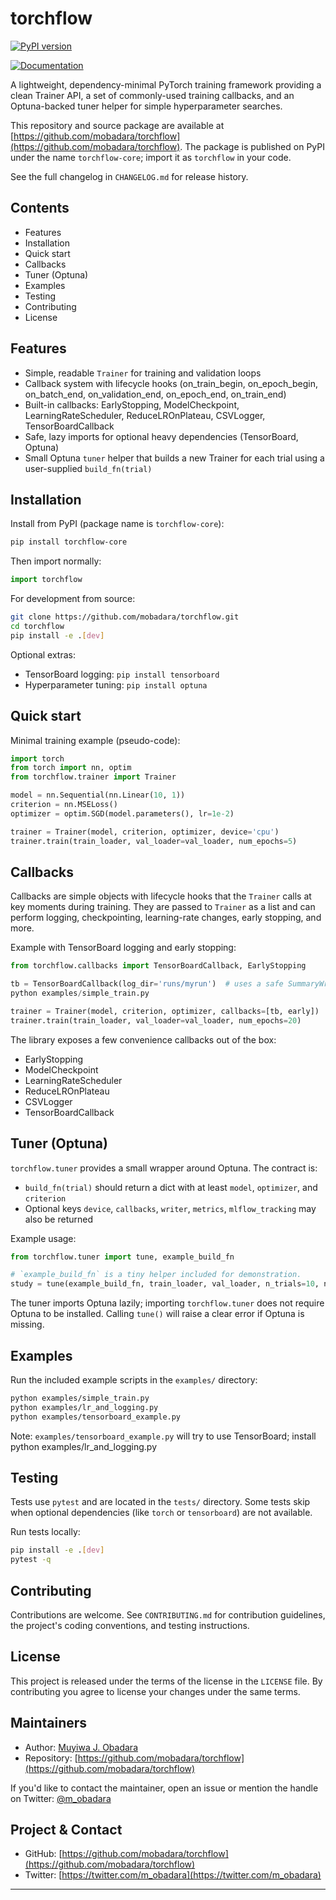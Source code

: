 # torchflow

[![PyPI version](https://img.shields.io/pypi/v/torchflow-core.svg)](https://pypi.org/project/torchflow-core)

[![Documentation](https://img.shields.io/badge/docs-online-blue.svg)](https://mobadara.github.io/torchflow/)

A lightweight, dependency-minimal PyTorch training framework providing a
clean Trainer API, a set of commonly-used training callbacks, and an
Optuna-backed tuner helper for simple hyperparameter searches.

This repository and source package are available at
[https://github.com/mobadara/torchflow](https://github.com/mobadara/torchflow). The package is published on PyPI under
the name `torchflow-core`; import it as `torchflow` in your code.

See the full changelog in `CHANGELOG.md` for release history.

## Contents

- Features
- Installation
- Quick start
- Callbacks
- Tuner (Optuna)
- Examples
- Testing
- Contributing
- License

## Features

- Simple, readable `Trainer` for training and validation loops
- Callback system with lifecycle hooks (on_train_begin, on_epoch_begin,
  on_batch_end, on_validation_end, on_epoch_end, on_train_end)
- Built-in callbacks: EarlyStopping, ModelCheckpoint, LearningRateScheduler,
  ReduceLROnPlateau, CSVLogger, TensorBoardCallback
- Safe, lazy imports for optional heavy dependencies (TensorBoard, Optuna)
- Small Optuna `tuner` helper that builds a new Trainer for each trial using a
  user-supplied `build_fn(trial)`

## Installation

Install from PyPI (package name is `torchflow-core`):

```bash
pip install torchflow-core
```

Then import normally:

```python
import torchflow
```

For development from source:

```bash
git clone https://github.com/mobadara/torchflow.git
cd torchflow
pip install -e .[dev]
```

Optional extras:

- TensorBoard logging: `pip install tensorboard`
- Hyperparameter tuning: `pip install optuna`

## Quick start

Minimal training example (pseudo-code):

```python
import torch
from torch import nn, optim
from torchflow.trainer import Trainer

model = nn.Sequential(nn.Linear(10, 1))
criterion = nn.MSELoss()
optimizer = optim.SGD(model.parameters(), lr=1e-2)

trainer = Trainer(model, criterion, optimizer, device='cpu')
trainer.train(train_loader, val_loader=val_loader, num_epochs=5)
```

## Callbacks

Callbacks are simple objects with lifecycle hooks that the `Trainer` calls at
key moments during training. They are passed to `Trainer` as a list and can
perform logging, checkpointing, learning-rate changes, early stopping, and
more.

Example with TensorBoard logging and early stopping:

```python
from torchflow.callbacks import TensorBoardCallback, EarlyStopping

tb = TensorBoardCallback(log_dir='runs/myrun')  # uses a safe SummaryWriter factory
python examples/simple_train.py

trainer = Trainer(model, criterion, optimizer, callbacks=[tb, early])
trainer.train(train_loader, val_loader=val_loader, num_epochs=20)
```

The library exposes a few convenience callbacks out of the box:

- EarlyStopping
- ModelCheckpoint
- LearningRateScheduler
- ReduceLROnPlateau
- CSVLogger
- TensorBoardCallback

## Tuner (Optuna)

`torchflow.tuner` provides a small wrapper around Optuna. The contract is:

- `build_fn(trial)` should return a dict with at least `model`, `optimizer`, and `criterion`
- Optional keys `device`, `callbacks`, `writer`, `metrics`, `mlflow_tracking` may also be returned

Example usage:

```python
from torchflow.tuner import tune, example_build_fn

# `example_build_fn` is a tiny helper included for demonstration.
study = tune(example_build_fn, train_loader, val_loader, n_trials=10, num_epochs=3)
```

The tuner imports Optuna lazily; importing `torchflow.tuner` does not require
Optuna to be installed. Calling `tune()` will raise a clear error if Optuna is
missing.

## Examples

Run the included example scripts in the `examples/` directory:

```bash
python examples/simple_train.py
python examples/lr_and_logging.py
python examples/tensorboard_example.py
```

Note: `examples/tensorboard_example.py` will try to use TensorBoard; install
python examples/lr_and_logging.py

## Testing

Tests use `pytest` and are located in the `tests/` directory. Some tests skip
when optional dependencies (like `torch` or `tensorboard`) are not available.

Run tests locally:

```bash
pip install -e .[dev]
pytest -q
```

## Contributing

Contributions are welcome. See `CONTRIBUTING.md` for contribution guidelines,
the project's coding conventions, and testing instructions.

## License

This project is released under the terms of the license in the `LICENSE` file.
By contributing you agree to license your changes under the same terms.

## Maintainers

- Author: [Muyiwa J. Obadara](https://github.com/mobadara)
- Repository: [https://github.com/mobadara/torchflow](https://github.com/mobadara/torchflow)

If you'd like to contact the maintainer, open an issue or mention the handle
on Twitter: [@m_obadara](https://twitter.com/m_obadara)

## Project & Contact

- GitHub: [https://github.com/mobadara/torchflow](https://github.com/mobadara/torchflow)
- Twitter: [https://twitter.com/m_obadara](https://twitter.com/m_obadara)

---
